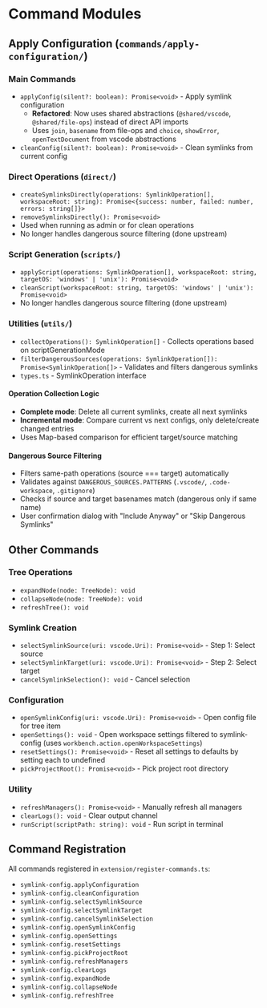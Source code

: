 # Command Modules

## Apply Configuration (`commands/apply-configuration/`)

### Main Commands
- `applyConfig(silent?: boolean): Promise<void>` - Apply symlink configuration
  - **Refactored**: Now uses shared abstractions (`@shared/vscode`, `@shared/file-ops`) instead of direct API imports
  - Uses `join`, `basename` from file-ops and `choice`, `showError`, `openTextDocument` from vscode abstractions
- `cleanConfig(silent?: boolean): Promise<void>` - Clean symlinks from current config

### Direct Operations (`direct/`)
- `createSymlinksDirectly(operations: SymlinkOperation[], workspaceRoot: string): Promise<{success: number, failed: number, errors: string[]}>`
- `removeSymlinksDirectly(): Promise<void>`
- Used when running as admin or for clean operations
- No longer handles dangerous source filtering (done upstream)

### Script Generation (`scripts/`)
- `applyScript(operations: SymlinkOperation[], workspaceRoot: string, targetOS: 'windows' | 'unix'): Promise<void>`
- `cleanScript(workspaceRoot: string, targetOS: 'windows' | 'unix'): Promise<void>`
- No longer handles dangerous source filtering (done upstream)

### Utilities (`utils/`)
- `collectOperations(): SymlinkOperation[]` - Collects operations based on scriptGenerationMode
- `filterDangerousSources(operations: SymlinkOperation[]): Promise<SymlinkOperation[]>` - Validates and filters dangerous symlinks
- `types.ts` - SymlinkOperation interface

#### Operation Collection Logic
- **Complete mode**: Delete all current symlinks, create all next symlinks
- **Incremental mode**: Compare current vs next configs, only delete/create changed entries
- Uses Map-based comparison for efficient target/source matching

#### Dangerous Source Filtering
- Filters same-path operations (source === target) automatically
- Validates against `DANGEROUS_SOURCES.PATTERNS` (`.vscode/`, `.code-workspace`, `.gitignore`)
- Checks if source and target basenames match (dangerous only if same name)
- User confirmation dialog with "Include Anyway" or "Skip Dangerous Symlinks"

## Other Commands

### Tree Operations
- `expandNode(node: TreeNode): void`
- `collapseNode(node: TreeNode): void`
- `refreshTree(): void`

### Symlink Creation
- `selectSymlinkSource(uri: vscode.Uri): Promise<void>` - Step 1: Select source
- `selectSymlinkTarget(uri: vscode.Uri): Promise<void>` - Step 2: Select target
- `cancelSymlinkSelection(): void` - Cancel selection

### Configuration
- `openSymlinkConfig(uri: vscode.Uri): Promise<void>` - Open config file for tree item
- `openSettings(): void` - Open workspace settings filtered to symlink-config (uses `workbench.action.openWorkspaceSettings`)
- `resetSettings(): Promise<void>` - Reset all settings to defaults by setting each to undefined
- `pickProjectRoot(): Promise<void>` - Pick project root directory

### Utility
- `refreshManagers(): Promise<void>` - Manually refresh all managers
- `clearLogs(): void` - Clear output channel
- `runScript(scriptPath: string): void` - Run script in terminal

## Command Registration

All commands registered in `extension/register-commands.ts`:
- `symlink-config.applyConfiguration`
- `symlink-config.cleanConfiguration`
- `symlink-config.selectSymlinkSource`
- `symlink-config.selectSymlinkTarget`
- `symlink-config.cancelSymlinkSelection`
- `symlink-config.openSymlinkConfig`
- `symlink-config.openSettings`
- `symlink-config.resetSettings`
- `symlink-config.pickProjectRoot`
- `symlink-config.refreshManagers`
- `symlink-config.clearLogs`
- `symlink-config.expandNode`
- `symlink-config.collapseNode`
- `symlink-config.refreshTree`
